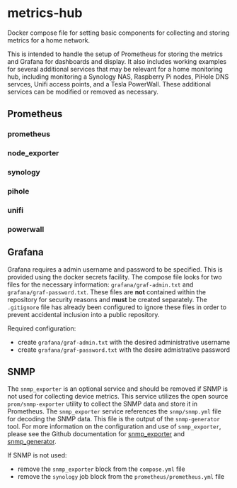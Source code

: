 # metrics-hub
Docker compose file for setting basic components for collecting and storing metrics for a home network. 

This is intended to handle the setup of Prometheus for storing the metrics and Grafana for dashboards and display. It also includes working examples for several additional services that may be relevant for a home monitoring hub, including monitoring a Synology NAS, Raspberry Pi nodes, PiHole DNS servces, Unifi access points, and a Tesla PowerWall. These additional services can be modified or removed as necessary.

## Prometheus

### prometheus
### node_exporter
### synology
### pihole
### unifi
### powerwall

## Grafana

Grafana requires a admin username and password to be specified. This is provided using the docker secrets facility. The compose file looks for two files for the necessary information: `grafana/graf-admin.txt` and `grafana/graf-password.txt`. These files are **not** contained within the repository for security reasons and **must** be created separately. The `.gitignore` file has already been configured to ignore these files in order to prevent accidental inclusion into a public repository.

Required configuration:
- create `grafana/graf-admin.txt` with the desired administrative username
- create `grafana/graf-password.txt` with the desire admistrative password

## SNMP

The `snmp_exporter` is an optional service and should be removed if SNMP is not used for collecting device metrics. This service utilizes the open source `prom/snmp-exporter` utility to collect the SNMP data and store it in Prometheus. The `snmp_exporter` service references the `snmp/snmp.yml` file for decoding the SNMP data. This file is the output of the `snmp-generator` tool. For more information on the configuration and use of `snmp_exporter`, please see the Github documentation for [snmp_exporter](https://github.com/prometheus/snmp_exporter) and [snmp_generator](https://github.com/prometheus/snmp_exporter/tree/main/generator).

If SNMP is not used:
- remove the `snmp_exporter` block from the `compose.yml` file
- remove the `synology` job block from the `prometheus/prometheus.yml` file


